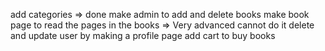 add categories => done
make admin to add and delete books
make book page to read the pages in the books => Very advanced cannot do it
delete and update user by making a profile page
add cart to buy books